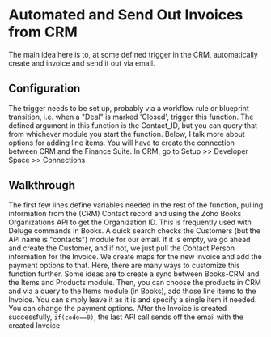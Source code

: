 # Automated and Send Out Invoices from CRM
The main idea here is to, at some defined trigger in the CRM, automatically create and invoice and send it out via email.

## Configuration
The trigger needs to be set up, probably via a workflow rule or blueprint transition, i.e. when a "Deal" is marked 'Closed', trigger this function. The defined argument in this function is the Contact_ID, but you can query that from whichever module you start the function. Below, I talk more about options for adding line items.
You will have to create the connection between CRM and the Finance Suite. In CRM, go to Setup >> Developer Space >> Connections

## Walkthrough
The first few lines define variables needed in the rest of the function, pulling information from the (CRM) Contact record and using the Zoho Books Organizations API to get the Organization ID. This is frequently used with Deluge commands in Books.
A quick search checks the Customers (but the API name is "contacts") module for our email. If it is empty, we go ahead and create the Customer, and if not, we just pull the Contact Person information for the Invoice.
We create maps for the new invoice and add the payment options to that. Here, there are many ways to customize this function further. Some ideas are to create a sync between Books-CRM and the Items and Products module. Then, you can choose the products in CRM and via a query to the Items module (in Books), add those line items to the Invoice. You can simply leave it as it is and specify a single item if needed. You can change the payment options.
After the Invoice is created successfully, `if(code==0)`, the last API call sends off the email with the created Invoice

